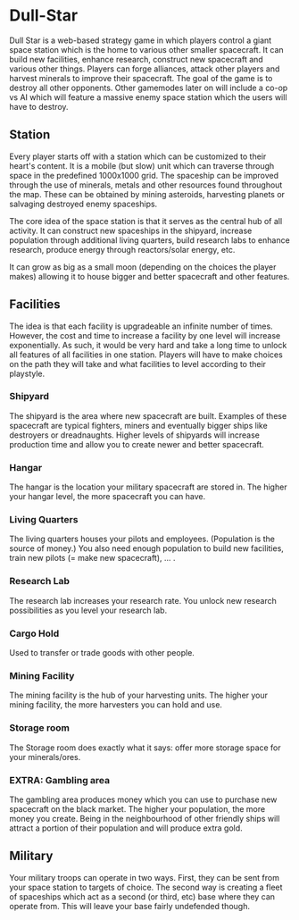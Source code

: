 # Dull-Star
Dull Star is a web-based strategy game in which players control a giant space station which is the home to various other smaller spacecraft. It can build new facilities, enhance research, construct new spacecraft and various other things. Players can forge alliances, attack other players and harvest minerals to improve their spacecraft. The goal of the game is to destroy all other opponents. Other gamemodes later on will include a co-op vs AI which will feature a massive enemy space station which the users will have to destroy.

## Station
Every player starts off with a station which can be customized to their heart's content. It is a mobile (but slow) unit which can traverse through space in the predefined 1000x1000 grid. The spaceship can be improved through the use of minerals, metals and other resources found throughout the map. These can be obtained by mining asteroids, harvesting planets or salvaging destroyed enemy spaceships. 

The core idea of the space station is that it serves as the central hub of all activity. It can construct new spaceships in the shipyard, increase population through additional living quarters, build research labs to enhance research, produce energy through reactors/solar energy, etc. 

It can grow as big as a small moon (depending on the choices the player makes) allowing it to house bigger and better spacecraft and other features.

## Facilities
The idea is that each facility is upgradeable an infinite number of times. However, the cost and time to increase a facility by one level will increase exponentially. As such, it would be very hard and take a long time to unlock all features of all facilities in one station. Players will have to make choices on the path they will take and what facilities to level according to their playstyle.

### Shipyard
The shipyard is the area where new spacecraft are built. Examples of these spacecraft are typical fighters, miners and eventually bigger ships like destroyers or dreadnaughts. Higher levels of shipyards will increase production time and allow you to create newer and better spacecraft.

### Hangar
The hangar is the location your military spacecraft are stored in. The higher your hangar level, the more spacecraft you can have.

### Living Quarters
The living quarters houses your pilots and employees. (Population is the source of money.) You also need enough population to build new facilities, train new pilots (= make new spacecraft), ... .

### Research Lab
The research lab increases your research rate. You unlock new research possibilities as you level your research lab.

### Cargo Hold
Used to transfer or trade goods with other people.

### Mining Facility
The mining facility is the hub of your harvesting units. The higher your mining facility, the more harvesters you can hold and use.

### Storage room
The Storage room does exactly what it says: offer more storage space for your minerals/ores.

### EXTRA: Gambling area
The gambling area produces money which you can use to purchase new spacecraft on the black market. The higher your population, the more money you create. Being in the neighbourhood of other friendly ships will attract a portion of their population and will produce extra gold.

## Military
Your military troops can operate in two ways. First, they can be sent from your space station to targets of choice. The second way is creating a fleet of spaceships which act as a second (or third, etc) base where they can operate from. This will leave your base fairly undefended though.
